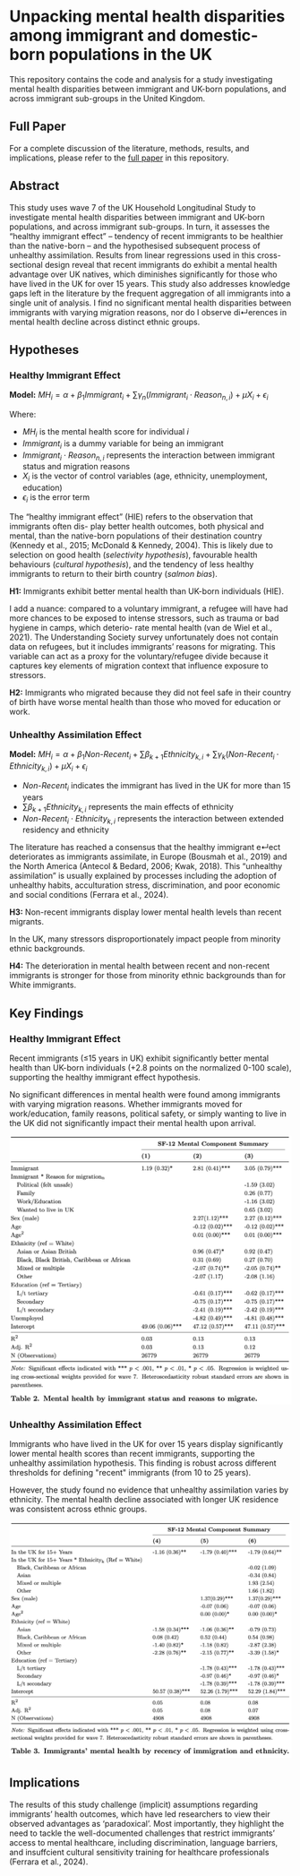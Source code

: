# Unpacking mental health disparities among immigrant and domestic-born populations in the UK

This repository contains the code and analysis for a study investigating mental health disparities between immigrant and UK-born populations, and across immigrant sub-groups in the United Kingdom. 

## Full Paper
For a complete discussion of the literature, methods, results, and implications, please refer to the [full paper](/AAS-ImmigrantMH.pdf) in this repository.

## Abstract
This study uses wave 7 of the UK Household Longitudinal Study to investigate mental health disparities between immigrant and UK-born populations, and across immigrant sub-groups. In turn, it assesses the “healthy immigrant effect” – tendency of recent immigrants to be healthier than the native-born – and the hypothesised subsequent process of unhealthy assimilation. Results from linear regressions used in this cross-sectional design reveal that recent immigrants do exhibit a mental health advantage over UK natives, which diminishes significantly for those who have lived in the UK for over 15 years. This study also addresses knowledge gaps left in the literature by the frequent aggregation of all immigrants into a single unit of analysis. I find no significant mental health disparities between immigrants with varying migration reasons, nor do I observe di↵erences in mental health decline across distinct ethnic groups.

## Hypotheses

### Healthy Immigrant Effect

**Model:** $MH_i = \alpha + \beta_1 Immigrant_i + \sum \gamma_n (Immigrant_i \cdot Reason_{n,i}) + \mu X_i + \epsilon_i$

Where:
- $MH_i$ is the mental health score for individual $i$
- $Immigrant_i$ is a dummy variable for being an immigrant
- $Immigrant_i \cdot Reason_{n,i}$ represents the interaction between immigrant status and migration reasons
- $X_i$ is the vector of control variables (age, ethnicity, unemployment, education)
- $\epsilon_i$ is the error term

The “healthy immigrant effect” (HIE) refers to the observation that immigrants often dis- play better health outcomes, both physical and mental, than the native-born populations of their destination country (Kennedy et al., 2015; McDonald & Kennedy, 2004). This is likely due to selection on good health (*selectivity hypothesis*), favourable health behaviours (*cultural hypothesis*), and the tendency of less healthy immigrants to return to their birth country (*salmon bias*).

**H1:** Immigrants exhibit better mental health than UK-born individuals (HIE).

I add a nuance: compared to a voluntary immigrant, a refugee will have had more chances to be exposed to intense stressors, such as trauma or bad hygiene in camps, which deterio- rate mental health (van de Wiel et al., 2021). The Understanding Society survey unfortunately does not contain data on refugees, but it includes immigrants’ reasons for migrating. This variable can act as a proxy for the voluntary/refugee divide because it captures key elements of migration context that influence exposure to stressors.

**H2:** Immigrants who migrated because they did not feel safe in their country of birth have worse mental health than those who moved for education or work.

### Unhealthy Assimilation Effect

**Model:** $MH_i = \alpha + \beta_1 Non\text{-}Recent_i + \sum \beta_{k+1} Ethnicity_{k,i} + \sum \gamma_k (Non\text{-}Recent_i \cdot Ethnicity_{k,i}) + \mu X_i + \epsilon_i$

- $Non\text{-}Recent_i$ indicates the immigrant has lived in the UK for more than 15 years
- $\sum \beta_{k+1} Ethnicity_{k,i}$ represents the main effects of ethnicity
- $Non\text{-}Recent_i \cdot Ethnicity_{k,i}$ represents the interaction between extended residency and ethnicity

The literature has reached a consensus that the healthy immigrant e↵ect deteriorates as immigrants assimilate, in Europe (Bousmah et al., 2019) and the North America (Antecol & Bedard, 2006; Kwak, 2018). This “unhealthy assimilation” is usually explained by processes including the adoption of unhealthy habits, acculturation stress, discrimination, and poor economic and social conditions (Ferrara et al., 2024).

**H3:** Non-recent immigrants display lower mental health levels than recent migrants.

In the UK, many stressors disproportionately impact people from minority ethnic backgrounds.

**H4:** The deterioration in mental health between recent and non-recent immigrants is stronger for those from minority ethnic backgrounds than for White immigrants.

## Key Findings

### Healthy Immigrant Effect

Recent immigrants (≤15 years in UK) exhibit significantly better mental health than UK-born individuals (+2.8 points on the normalized 0-100 scale), supporting the healthy immigrant effect hypothesis.

No significant differences in mental health were found among immigrants with varying migration reasons. Whether immigrants moved for work/education, family reasons, political safety, or simply wanting to live in the UK did not significantly impact their mental health upon arrival.

![Figure: Healthy Immigrant Effect](figures/table2.png)

### Unhealthy Assimilation Effect

Immigrants who have lived in the UK for over 15 years display significantly lower mental health scores than recent immigrants, supporting the unhealthy assimilation hypothesis. This finding is robust across different thresholds for defining "recent" immigrants (from 10 to 25 years).

However, the study found no evidence that unhealthy assimilation varies by ethnicity. The mental health decline associated with longer UK residence was consistent across ethnic groups.

![Figure: Unhealthy Assimilation Effect](figures/table3.png)

## Implications

The results of this study challenge (implicit) assumptions regarding immigrants’ health outcomes, which have led researchers to view their observed advantages as ‘paradoxical’. Most importantly, they highlight the need to tackle the well-documented challenges that restrict immigrants’ access to mental healthcare, including discrimination, language barriers, and insuffcient cultural sensitivity training for healthcare professionals (Ferrara et al., 2024).
